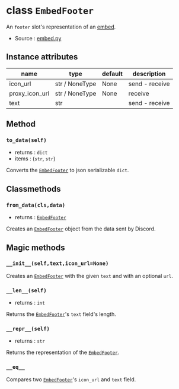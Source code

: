 # class `EmbedFooter`

An `footer` slot's representation of an [embed](EmbedCore.md).

- Source : [embed.py](https://github.com/HuyaneMatsu/hata/blob/master/hata/discord/embed.py)

## Instance attributes

| name              | type              | default       | description       |
|-------------------|-------------------|---------------|-------------------|
| icon_url          | str / NoneType    | None          | send - receive    |
| proxy_icon_url    | str / NoneType    | None          | receive           |
| text              | str               |               | send - receive    |

## Method

### `to_data(self)`

- returns : `dict`
- items : (`str`, `str`)

Converts the [`EmbedFooter`](EmbedFooter.md) to json serializable `dict`.

## Classmethods

### `from_data(cls,data)`

- returns : [`EmbedFooter`](EmbedFooter.md)

Creates an [`EmbedFooter`](EmbedFooter.md) object from the data sent by Discord.

## Magic methods

### `__init__(self,text,icon_url=None)`

Creates an [`EmbedFooter`](EmbedFooter.md) with the given `text` and with an
optional `url`.

### `__len__(self)`

- returns : `int`

Returns the [`EmbedFooter`](EmbedFooter.md)'s `text` field's length.

### `__repr__(self)`

- returns : `str`

Returns the representation of the [`EmbedFooter`](EmbedFooter.md).

### `__eq__`

Compares two [`EmbedFooter`](EmbedFooter.md)'s `icon_url` and `text` field.
